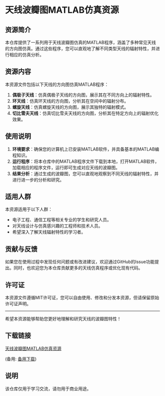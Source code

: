 # 天线波瓣图MATLAB仿真资源

## 资源简介

本仓库提供了一系列用于天线波瓣图仿真的MATLAB程序，涵盖了多种常见天线的方向图仿真。通过这些程序，您可以直观地了解不同类型天线的辐射特性，并进行相应的仿真分析。

## 资源内容

本资源文件包括以下天线的方向图仿真MATLAB程序：

1. **偶极子天线**：仿真偶极子天线的方向图，展示其在不同方向上的辐射特性。
2. **环天线**：仿真环天线的方向图，分析其在空间中的辐射分布。
3. **螺旋天线**：仿真螺旋天线的方向图，展示其独特的辐射模式。
4. **切比雪夫天线**：仿真切比雪夫天线的方向图，分析其在特定方向上的辐射优化效果。

## 使用说明

1. **环境要求**：确保您的计算机上已安装MATLAB软件，并具备基本的MATLAB编程知识。
2. **运行程序**：将本仓库中的MATLAB程序文件下载到本地，打开MATLAB软件，加载相应的程序文件，运行即可生成对应天线的波瓣图。
3. **结果分析**：通过生成的波瓣图，您可以直观地观察到不同天线的辐射特性，并进行进一步的分析和研究。

## 适用人群

本资源适用于以下人群：

- 电子工程、通信工程等相关专业的学生和研究人员。
- 对天线设计与仿真感兴趣的工程师和技术人员。
- 希望深入了解天线辐射特性的学习者。

## 贡献与反馈

如果您在使用过程中发现任何问题或有改进建议，欢迎通过GitHub的Issue功能提出。同时，也欢迎您为本仓库贡献更多的天线仿真程序或优化现有代码。

## 许可证

本资源文件遵循MIT许可证，您可以自由使用、修改和分发本资源，但请保留原始许可证声明。

---

希望本资源能够帮助您更好地理解和研究天线的波瓣图特性！

## 下载链接
[天线波瓣图MATLAB仿真资源](https://pan.quark.cn/s/ddb70dee43ee) 

(备用: [备用下载](https://pan.baidu.com/s/1g3107VNgzhlRP4lXw5lhdA?pwd=1234))

## 说明

该仓库仅用于学习交流，请勿用于商业用途。

